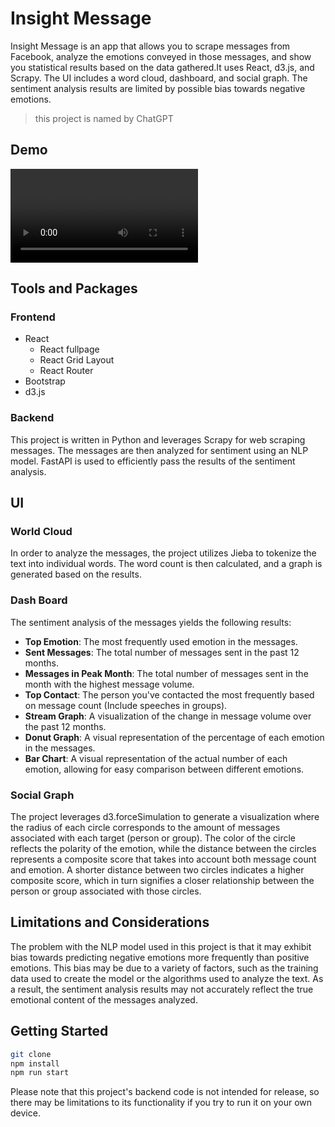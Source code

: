 # Insight Message

Insight Message is an app that allows you to scrape messages from Facebook, analyze the emotions conveyed in those messages, and show you statistical results based on the data gathered.It uses React, d3.js, and Scrapy. The UI includes a word cloud, dashboard, and social graph. The sentiment analysis results are limited by possible bias towards negative emotions.
> this project is named by ChatGPT

## Demo
<video src="./public/demo.mp4" controls title="Title"></video>

## Tools and Packages
### Frontend
- React
  - React fullpage
  - React Grid Layout
  - React Router
- Bootstrap
- d3.js

### Backend
This project is written in Python and leverages Scrapy for web scraping messages. The messages are then analyzed for sentiment using an NLP model. FastAPI is used to efficiently pass the results of the sentiment analysis.

## UI
### World Cloud
In order to analyze the messages, the project utilizes Jieba to tokenize the text into individual words. The word count is then calculated, and a graph is generated based on the results.

### Dash Board
The sentiment analysis of the messages yields the following results:

- **Top Emotion**: The most frequently used emotion in the messages.
- **Sent Messages**: The total number of messages sent in the past 12 months.
- **Messages in Peak Month**: The total number of messages sent in the month with the highest message volume.
- **Top Contact**: The person you've contacted the most frequently based on message count (Include speeches in groups).
- **Stream Graph**: A visualization of the change in message volume over the past 12 months.
- **Donut Graph**: A visual representation of the percentage of each emotion in the messages.
- **Bar Chart**: A visual representation of the actual number of each emotion, allowing for easy comparison between different emotions.

### Social Graph
The project leverages d3.forceSimulation to generate a visualization where the radius of each circle corresponds to the amount of messages associated with each target (person or group). The color of the circle reflects the polarity of the emotion, while the distance between the circles represents a composite score that takes into account both message count and emotion. A shorter distance between two circles indicates a higher composite score, which in turn signifies a closer relationship between the person or group associated with those circles.

## Limitations and Considerations
The problem with the NLP model used in this project is that it may exhibit bias towards predicting negative emotions more frequently than positive emotions. This bias may be due to a variety of factors, such as the training data used to create the model or the algorithms used to analyze the text. As a result, the sentiment analysis results may not accurately reflect the true emotional content of the messages analyzed.

## Getting Started

```bash
git clone 
npm install
npm run start
```

Please note that this project's backend code is not intended for release, so there may be limitations to its functionality if you try to run it on your own device.